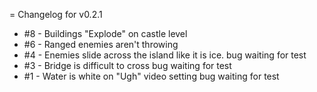 = Changelog for v0.2.1

* #8 - Buildings "Explode" on castle level
* #6 - Ranged enemies aren't throwing
* #4 - Enemies slide across the island like it is ice. bug waiting for test
* #3 - Bridge is difficult to cross bug waiting for test
* #1 - Water is white on "Ugh" video setting bug waiting for test
